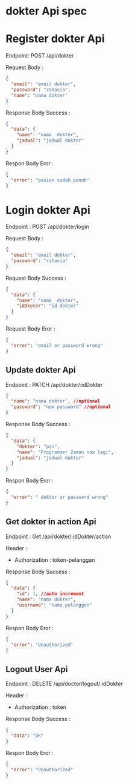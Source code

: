 # dokter Api spec

# Register dokter Api

Endpoint: POST /api/dokter

Request Body :

```json
{
  "email": "email dokter",
  "password": "rahasia",
  "name": "nama dokter"
}
```

Response Body Success :

```json
{
  "data": {
    "name": "nama  dokter",
    "jadwal": "jadwal dokter"
  }
}
```

Respon Body Eror :

```json
{
  "error": "pasien sudah penuh"
}
```

# Login dokter Api

Endpoint : POST /api/dokter/login

Request Body :

```json
{
  "email": "email dokter",
  "password": "rahasia"
}
```

Request Body Success :

```json
{
  "data": {
    "name": "nama  dokter",
    "idDkoter": "id dokter"
  }
}
```

Request Body Eror :

```json
{
  "error": "email or password wrong"
}
```

## Update dokter Api

Endpoint : PATCH /api/dokter/:idDokter

```json
{
  "name": "nama dokter", //optional
  "password": "new password" //optional
}
```

Response Body Success :

```json
{
  "data": {
    "dokter": "pzn",
    "name": "Programser Zaman now lagi",
    "jadwal": "jadwal dokter"
  }
}
```

Respon Body Eror :

```json
{
  "error": " dokter or password wrong"
}
```

## Get dokter in action Api

Endpoint : Get /api/dokter/:idDokter/action

Header :

- Authorization : token-pelanggan

Response Body Success :

```json
{
  "data": {
    "id": 1, //auto increment
    "name": "nama dokter",
    "username": "nama pelanggan"
  }
}
```

Respon Body Eror :

```json
{
  "error": "Unauthorized"
}
```

## Logout User Api

Endpoint : DELETE /api/doctor/logout/:idDokter

Header :

- Authorization : token

Response Body Success :

```json
{
  "data": "Ok"
}
```

Respon Body Eror :

```json
{
  "error": "Unauthorized"
}
```
